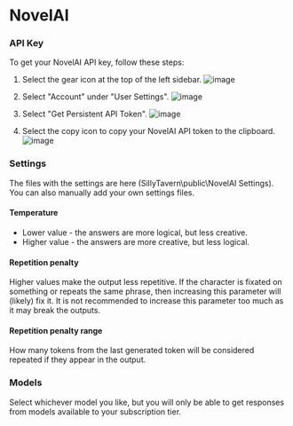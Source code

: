 # NovelAI

### API Key

To get your NovelAI API key, follow these steps:

1. Select the gear icon at the top of the left sidebar.
 ![image](https://github.com/SillyTavern/SillyTavern-Docs/assets/55552572/e0c70838-9775-4dc4-bf07-3daf895de67c)

2. Select "Account" under "User Settings".
![image](https://github.com/SillyTavern/SillyTavern-Docs/assets/55552572/71af84bf-3800-4e22-bfe9-9f84f302451a)

3. Select "Get Persistent API Token".
![image](https://github.com/SillyTavern/SillyTavern-Docs/assets/55552572/5ca0ff03-a75c-4bea-ba7f-2db951aab194)

4. Select the copy icon to copy your NovelAI API token to the clipboard. 
![image](https://github.com/SillyTavern/SillyTavern-Docs/assets/55552572/2765446e-42b2-4027-8ee5-0bbb48aef9c0)

### Settings

The files with the settings are here (SillyTavern\public\NovelAI Settings).
You can also manually add your own settings files.

#### Temperature

* Lower value - the answers are more logical, but less creative.
* Higher value - the answers are more creative, but less logical.

#### Repetition penalty

Higher values make the output less repetitive.
If the character is fixated on something or repeats the same phrase, then increasing this parameter will (likely) fix it.
It is not recommended to increase this parameter too much as it may break the outputs.

#### Repetition penalty range

How many tokens from the last generated token will be considered repeated if they appear in the output.

### Models

Select whichever model you like, but you will only be able to get responses from models available to your subscription tier.
